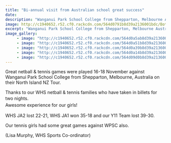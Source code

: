 ```yaml
---
title: "Bi-annual visit from Australian school great success"
date: 
description: "Wanganui Park School College from Shepparton, Melbourne Australia visit WHS 16-18 November."
image: http://c1940652.r52.cf0.rackcdn.com/564d0791b8d39a2136001bdc/Both-teams-photo-together-nice.jpg
excerpt: "Wanganui Park School College from Shepparton, Melbourne Australia visit WHS 16-18 November."
image_gallery:
     - image: "http://c1940652.r52.cf0.rackcdn.com/564d0a5ab8d39a2136001c0c/Girls-hard-out-before.after-game.jpg"
     - image: "http://c1940652.r52.cf0.rackcdn.com/564d0a51b8d39a2136001c0a/Girls-coming-up-with-strategies.jpg"
     - image: "http://c1940652.r52.cf0.rackcdn.com/564d0a39b8d39a2136001c08/Girls-fun-photo.jpg"
     - image: "http://c1940652.r52.cf0.rackcdn.com/564d0a14b8d39a2136001c04/Both-teams-photo-together-nice.jpg"
     - image: "http://c1940652.r52.cf0.rackcdn.com/564d09d0b8d39a2136001bfe/Both-teams-exchanging-papers.jpg"
---
```


<p><span>Great netball &amp; tennis games were played 16-18 November against Wanganui Park School College from Shepparton, Melbourne, Australia on their North Island NZ Tour. </span></p>
<p><span>Thanks to our WHS netball &amp; tennis families who have taken in billets for two nights</span><span style="line-height: 1.5;">.<br /></span><span style="line-height: 1.5;">Awesome experience for our girls!</span></p>
<p><span>WHS JA2 lost 22-21, WHS JA1 won 35-18 and our Y11 Team lost 39-30. </span></p>
<p><span>Our tennis girls had some great games against WPSC also.</span></p>
<p><span>(Lisa Murphy, WHS Sports Co-ordinator)</span></p>

